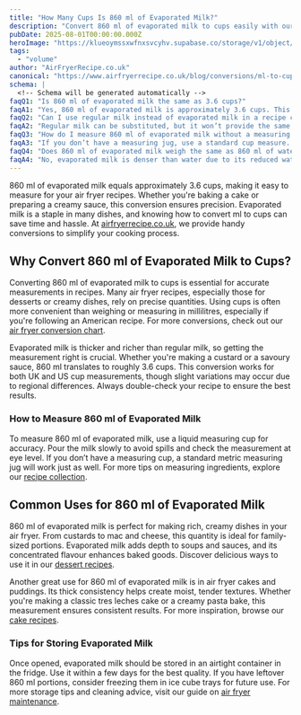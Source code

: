 ```yaml
---
title: "How Many Cups Is 860 ml of Evaporated Milk?"
description: "Convert 860 ml of evaporated milk to cups easily with our simple guide. Perfect for air fryer recipes and baking conversions."
pubDate: 2025-08-01T00:00:00.000Z
heroImage: "https://klueoymssxwfnxsvcyhv.supabase.co/storage/v1/object/public/Shmucket/how-many-cups-is-860-ml-of-evaporated-milk.webp"
tags:
  - "volume"
author: "AirFryerRecipe.co.uk"
canonical: "https://www.airfryerrecipe.co.uk/blog/conversions/ml-to-cups/how-many-cups-is-860-ml-of-evaporated-milk"
schema: |
  <!-- Schema will be generated automatically -->
faqQ1: "Is 860 ml of evaporated milk the same as 3.6 cups?"
faqA1: "Yes, 860 ml of evaporated milk is approximately 3.6 cups. This conversion is useful for recipes that require precise measurements, especially in baking or air fryer cooking. Always measure carefully for the best results."
faqQ2: "Can I use regular milk instead of evaporated milk in a recipe calling for 860 ml?"
faqA2: "Regular milk can be substituted, but it won’t provide the same richness or thickness as evaporated milk. If substituting, consider reducing other liquids in the recipe slightly to compensate for the difference in consistency."
faqQ3: "How do I measure 860 ml of evaporated milk without a measuring jug?"
faqA3: "If you don’t have a measuring jug, use a standard cup measure. Since 860 ml equals roughly 3.6 cups, you can measure out 3 full cups and then add just over half a cup to reach the correct amount."
faqQ4: "Does 860 ml of evaporated milk weigh the same as 860 ml of water?"
faqA4: "No, evaporated milk is denser than water due to its reduced water content. While 860 ml of water weighs 860 grams, the same volume of evaporated milk will weigh slightly more, around 900 grams, depending on the brand."
---
```

<p>860 ml of evaporated milk equals approximately 3.6 cups, making it easy to measure for your air fryer recipes. Whether you're baking a cake or preparing a creamy sauce, this conversion ensures precision. Evaporated milk is a staple in many dishes, and knowing how to convert ml to cups can save time and hassle. At <a href=https://www.airfryerrecipe.co.uk>airfryerrecipe.co.uk</a>, we provide handy conversions to simplify your cooking process.</p>

<h2>Why Convert 860 ml of Evaporated Milk to Cups?</h2>  
<p>Converting 860 ml of evaporated milk to cups is essential for accurate measurements in recipes. Many air fryer recipes, especially those for desserts or creamy dishes, rely on precise quantities. Using cups is often more convenient than weighing or measuring in millilitres, especially if you're following an American recipe. For more conversions, check out our <a href=https://www.airfryerrecipe.co.uk/air-fryer-conversion-chart>air fryer conversion chart</a>.</p>  

<p>Evaporated milk is thicker and richer than regular milk, so getting the measurement right is crucial. Whether you're making a custard or a savoury sauce, 860 ml translates to roughly 3.6 cups. This conversion works for both UK and US cup measurements, though slight variations may occur due to regional differences. Always double-check your recipe to ensure the best results.</p>  

<h3>How to Measure 860 ml of Evaporated Milk</h3>  
<p>To measure 860 ml of evaporated milk, use a liquid measuring cup for accuracy. Pour the milk slowly to avoid spills and check the measurement at eye level. If you don’t have a measuring cup, a standard metric measuring jug will work just as well. For more tips on measuring ingredients, explore our <a href=https://www.airfryerrecipe.co.uk/recipes>recipe collection</a>.</p>  

<h2>Common Uses for 860 ml of Evaporated Milk</h2>  
<p>860 ml of evaporated milk is perfect for making rich, creamy dishes in your air fryer. From custards to mac and cheese, this quantity is ideal for family-sized portions. Evaporated milk adds depth to soups and sauces, and its concentrated flavour enhances baked goods. Discover delicious ways to use it in our <a href=https://www.airfryerrecipe.co.uk/recipe-category/dessert>dessert recipes</a>.</p>  

<p>Another great use for 860 ml of evaporated milk is in air fryer cakes and puddings. Its thick consistency helps create moist, tender textures. Whether you're making a classic tres leches cake or a creamy pasta bake, this measurement ensures consistent results. For more inspiration, browse our <a href=https://www.airfryerrecipe.co.uk/recipe-category/cakes>cake recipes</a>.</p>  

<h3>Tips for Storing Evaporated Milk</h3>  
<p>Once opened, evaporated milk should be stored in an airtight container in the fridge. Use it within a few days for the best quality. If you have leftover 860 ml portions, consider freezing them in ice cube trays for future use. For more storage tips and cleaning advice, visit our guide on <a href=https://www.airfryerrecipe.co.uk/air-fryer-cleaner>air fryer maintenance</a>.</p>
